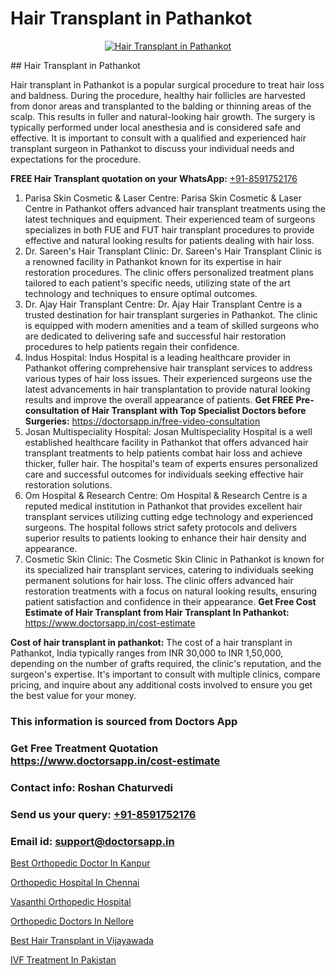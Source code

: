 # Hair Transplant in Pathankot

<p align="center">
  <a href="https://doctorsapp.co.in/uploads/treatment_image/Finding%20the%20best%20hair%20clinic.jpg">
    <img src="https://doctorsapp.co.in/treatment/hair-transplant" alt="Hair Transplant in Pathankot">
  </a>
</p>
## Hair Transplant in Pathankot

Hair transplant in Pathankot is a popular surgical procedure to treat hair loss and baldness. During the procedure, healthy hair follicles are harvested from donor areas and transplanted to the balding or thinning areas of the scalp. This results in fuller and natural-looking hair growth. The surgery is typically performed under local anesthesia and is considered safe and effective. It is important to consult with a qualified and experienced hair transplant surgeon in Pathankot to discuss your individual needs and expectations for the procedure.

**FREE Hair Transplant quotation on your WhatsApp:**  [+91-8591752176](https://api.whatsapp.com/send?phone=8591752176)

1) Parisa Skin Cosmetic & Laser Centre:
Parisa Skin Cosmetic & Laser Centre in Pathankot offers advanced hair transplant treatments using the latest techniques and equipment. Their experienced team of surgeons specializes in both FUE and FUT hair transplant procedures to provide effective and natural looking results for patients dealing with hair loss.
2) Dr. Sareen's Hair Transplant Clinic:
Dr. Sareen's Hair Transplant Clinic is a renowned facility in Pathankot known for its expertise in hair restoration procedures. The clinic offers personalized treatment plans tailored to each patient's specific needs, utilizing state of the art technology and techniques to ensure optimal outcomes.
3) Dr. Ajay Hair Transplant Centre:
Dr. Ajay Hair Transplant Centre is a trusted destination for hair transplant surgeries in Pathankot. The clinic is equipped with modern amenities and a team of skilled surgeons who are dedicated to delivering safe and successful hair restoration procedures to help patients regain their confidence.
4) Indus Hospital:
Indus Hospital is a leading healthcare provider in Pathankot offering comprehensive hair transplant services to address various types of hair loss issues. Their experienced surgeons use the latest advancements in hair transplantation to provide natural looking results and improve the overall appearance of patients.
**Get FREE Pre-consultation of Hair Transplant with Top Specialist Doctors before Surgeries:** https://doctorsapp.in/free-video-consultation
5) Josan Multispeciality Hospital:
Josan Multispeciality Hospital is a well established healthcare facility in Pathankot that offers advanced hair transplant treatments to help patients combat hair loss and achieve thicker, fuller hair. The hospital's team of experts ensures personalized care and successful outcomes for individuals seeking effective hair restoration solutions.
6) Om Hospital & Research Centre:
Om Hospital & Research Centre is a reputed medical institution in Pathankot that provides excellent hair transplant services utilizing cutting edge technology and experienced surgeons. The hospital follows strict safety protocols and delivers superior results to patients looking to enhance their hair density and appearance.
7) Cosmetic Skin Clinic:
The Cosmetic Skin Clinic in Pathankot is known for its specialized hair transplant services, catering to individuals seeking permanent solutions for hair loss. The clinic offers advanced hair restoration treatments with a focus on natural looking results, ensuring patient satisfaction and confidence in their appearance.
**Get Free Cost Estimate of Hair Transplant from Hair Transplant In Pathankot:** https://www.doctorsapp.in/cost-estimate

**Cost of hair transplant in pathankot:**
The cost of a hair transplant in Pathankot, India typically ranges from INR 30,000 to INR 1,50,000, depending on the number of grafts required, the clinic's reputation, and the surgeon's expertise. It's important to consult with multiple clinics, compare pricing, and inquire about any additional costs involved to ensure you get the best value for your money.

### This information is sourced from Doctors App 
### Get Free Treatment Quotation https://www.doctorsapp.in/cost-estimate
### Contact info: Roshan Chaturvedi 
### Send us your query: [+91-8591752176](https://api.whatsapp.com/send?phone=8591752176) 
### Email id: support@doctorsapp.in

[Best Orthopedic Doctor In Kanpur](https://www.linkedin.com/pulse/best-orthopedic-doctor-kanpur-knee-replacement-treatment-gbqne?trackingId=WT797%2FJjL%2Bb37xpcsy4S7A%3D%3D&lipi=urn%3Ali%3Apage%3Ad_flagship3_company_admin%3B%2FMzkEXxJRqGf2zEVBOlEsA%3D%3D)

[Orthopedic Hospital In Chennai](https://www.linkedin.com/pulse/orthopedic-hospital-chennai-doctorsapp-chittagong-ah8me?trackingId=aiVbcLxzX8PVgf2kknTXPQ%3D%3D&lipi=urn%3Ali%3Apage%3Ad_flagship3_company_admin%3BddPc4oDaSTuh6mJcYb9fAg%3D%3D)

[Vasanthi Orthopedic Hospital](https://medium.com/@kushalrao10/vasanthi-orthopedic-hospital-504f032527e4)

[Orthopedic Doctors In Nellore](https://medium.com/@anupkakkar5/orthopedic-doctors-in-nellore-ef0f5220979d)

[Best Hair Transplant in Vijayawada](https://doctors-apps.github.io/doctorsapp/best-hair-transplant-in-vijayawada)

[IVF Treatment In Pakistan](https://doctors-apps.github.io/doctorsapp/ivf-treatment-in-pakistan)

